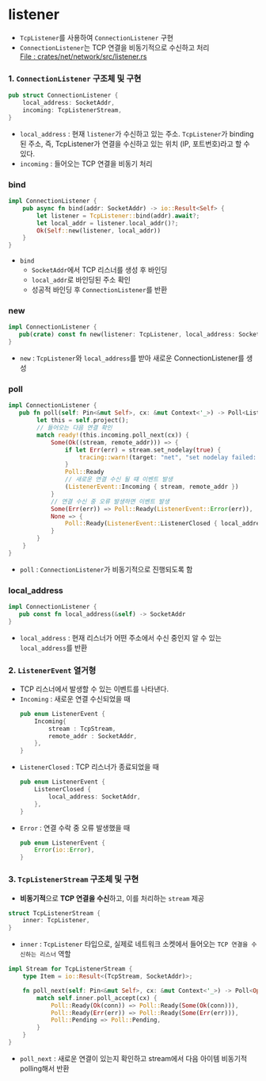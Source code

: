 # listener
- `TcpListener`를 사용하여 `ConnectionListener` 구현  
- `ConnectionListener`는 TCP 연결을 비동기적으로 수신하고 처리   
[File : crates/net/network/src/listener.rs](https://github.com/paradigmxyz/reth/blob/main/crates/net/network/src/listener.rs)

### 1. `ConnectionListener` 구조체 및 구현

```Rust
pub struct ConnectionListener {
    local_address: SocketAddr,
    incoming: TcpListenerStream,
}
```
- `local_address` : 현재 `listener`가 수신하고 있는 주소.  `TcpListener`가 binding된 주소, 즉, TcpListener가 연결을 수신하고 있는 위치 (IP, 포트번호)라고 할 수 있다. 
- `incoming` : 들어오는 TCP 연결을 비동기 처리 

### bind
```Rust
impl ConnectionListener {
    pub async fn bind(addr: SocketAddr) -> io::Result<Self> {
        let listener = TcpListener::bind(addr).await?;
        let local_addr = listener.local_addr()?;
        Ok(Self::new(listener, local_addr))
    }
}
```
- `bind`
    - `SocketAddr`에서 TCP 리스너를 생성 후 바인딩 
    - `local_addr`로 바인딩된 주소 확인
    - 성공적 바인딩 후 `ConnectionListener`를 반환

### new
```Rust
impl ConnectionListener {
   pub(crate) const fn new(listener: TcpListener, local_address: SocketAddr) -> Self
}
```
- `new` : `TcpListener`와 `local_address`를 받아 새로운 ConnectionListener를 생성

### poll
```Rust
impl ConnectionListener {
   pub fn poll(self: Pin<&mut Self>, cx: &mut Context<'_>) -> Poll<ListenerEvent> {
        let this = self.project();
        // 들어오는 다음 연결 확인 
        match ready!(this.incoming.poll_next(cx)) {
            Some(Ok((stream, remote_addr))) => {
                if let Err(err) = stream.set_nodelay(true) {
                    tracing::warn!(target: "net", "set nodelay failed: {:?}", err);
                }
                Poll::Ready
                // 새로운 연결 수신 될 떄 이벤트 발생 
                (ListenerEvent::Incoming { stream, remote_addr })
            }
            // 연결 수신 중 오류 발생하면 이벤트 발생 
            Some(Err(err)) => Poll::Ready(ListenerEvent::Error(err)),
            None => {
                Poll::Ready(ListenerEvent::ListenerClosed { local_address: *this.local_address })
            }
        }
    }
}
```
- `poll` : `ConnectionListener`가 비동기적으로 진행되도록 함

### local_address
```Rust
impl ConnectionListener {
   pub const fn local_address(&self) -> SocketAddr
}
```
- `local_address` : 현재 리스너가 어떤 주소에서 수신 중인지 알 수 있는 `local_address`를 반환

### 2. `ListenerEvent` 열거형 
- TCP 리스너에서 발생할 수 있는 이벤트를 나타낸다.
- `Incoming` : 새로운 연결 수신되었을 때
    ```Rust
    pub enum ListenerEvent {
        Incoming{
            stream : TcpStream,
            remote_addr : SocketAddr,
        },
    }
    ```
- `ListenerClosed` : TCP 리스너가 종료되었을 때  
    ```Rust
    pub enum ListenerEvent {
        ListenerClosed {
            local_address: SocketAddr,
        },
    }
    ```
- `Error` : 연결 수락 중 오류 발생했을 때  
    ```Rust
    pub enum ListenerEvent {
        Error(io::Error),
    }
    ```
### 3. `TcpListenerStream` 구조체 및 구현 
- **비동기적**으로 **TCP 연결을 수신**하고, 이를 처리하는 `stream` 제공 
```Rust
struct TcpListenerStream {
    inner: TcpListener,
}
```
- `inner` : `TcpListener` 타입으로, 실제로 네트워크 소켓에서 들어오는 `TCP 연결을 수신하는 리스너` 역할

```Rust
impl Stream for TcpListenerStream {
    type Item = io::Result<(TcpStream, SocketAddr)>;

    fn poll_next(self: Pin<&mut Self>, cx: &mut Context<'_>) -> Poll<Option<Self::Item>> {
        match self.inner.poll_accept(cx) {
            Poll::Ready(Ok(conn)) => Poll::Ready(Some(Ok(conn))),
            Poll::Ready(Err(err)) => Poll::Ready(Some(Err(err))),
            Poll::Pending => Poll::Pending,
        }
    }
}
```
- `poll_next` : 새로운 연결이 있는지 확인하고 stream에서 다음 아이템 비동기적 polling해서 반환